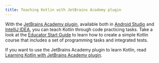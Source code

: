 ```yaml
---
title: Teaching Kotlin with JetBrains Academy plugin
---
```



With the [JetBrains Academy plugin](https://plugins.jetbrains.com/plugin/10081-jetbrains-academy), available both in 
[Android Studio](https://developer.android.com/studio) and [IntelliJ IDEA](https://www.jetbrains.com/idea/), you can teach Kotlin through code practicing tasks.
Take a look at the [Educator Start Guide](https://plugins.jetbrains.com/plugin/10081-jetbrains-academy/docs/educator-start-guide.html?section=Kotlin)
to learn how to create a simple Kotlin course that includes a set of programming tasks and integrated tests.

If you want to use the JetBrains Academy plugin to learn Kotlin, read [Learning Kotlin with JetBrains Academy plugin](./edu-tools-learner.md).